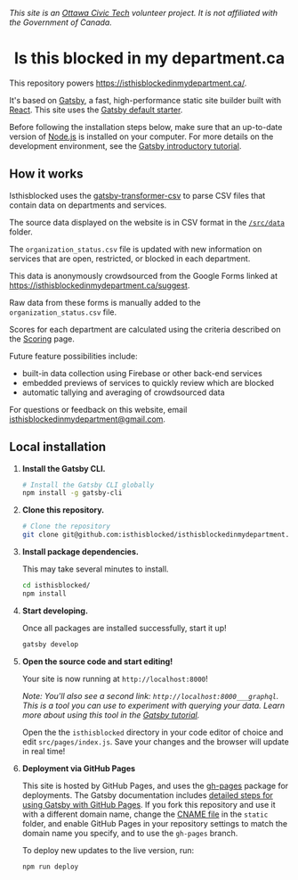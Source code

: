 _This site is an [Ottawa Civic Tech](http://ottawacivictech.ca/) volunteer project. It is not affiliated with the Government of Canada._

<h1 align="center">
  Is this blocked in my department.ca
</h1>

This repository powers <https://isthisblockedinmydepartment.ca/>. 

It's based on [Gatsby](https://www.gatsbyjs.org), a fast, high-performance static site builder built with [React](https://reactjs.org/). This site uses the [Gatsby default starter](https://www.gatsbyjs.org/starters/gatsby-starter-default).

Before following the installation steps below, make sure that an up-to-date version of [Node.js](https://nodejs.org/) is installed on your computer. For more details on the development environment, see the [Gatsby introductory tutorial](https://www.gatsbyjs.org/tutorial/part-zero/).

## How it works

Isthisblocked uses the [gatsby-transformer-csv](https://www.gatsbyjs.org/packages/gatsby-transformer-csv/) to parse CSV files that contain data on departments and services.

The source data displayed on the website is in CSV format in the [`/src/data`](https://github.com/isthisblocked/isthisblockedinmydepartment.ca/tree/master/src/data) folder. 

The `organization_status.csv` file is updated with new information on services that are open, restricted, or blocked in each department. 

This data is anonymously crowdsourced from the Google Forms linked at <https://isthisblockedinmydepartment.ca/suggest>. 

Raw data from these forms is manually added to the `organization_status.csv` file. 

Scores for each department are calculated using the criteria described on the [Scoring](https://isthisblockedinmydepartment.ca/scoring) page. 

Future feature possibilities include:

-   built-in data collection using Firebase or other back-end services
-   embedded previews of services to quickly review which are blocked
-   automatic tallying and averaging of crowdsourced data

For questions or feedback on this website, email [isthisblockedinmydepartment@gmail.com](mailto:isthisblockedinmydepartment@gmail.com).

## Local installation

1.  **Install the Gatsby CLI.**

    ```sh
    # Install the Gatsby CLI globally
    npm install -g gatsby-cli
    ```

2.  **Clone this repository.**

    ```sh
    # Clone the repository 
    git clone git@github.com:isthisblocked/isthisblockedinmydepartment.ca.git isthisblocked
    ```

3.  **Install package dependencies.**

    This may take several minutes to install.

    ```sh
    cd isthisblocked/
    npm install
    ```

3.  **Start developing.**

    Once all packages are installed successfully, start it up!

    ```sh
    gatsby develop
    ```

4.  **Open the source code and start editing!**

    Your site is now running at `http://localhost:8000`!
    
    *Note: You'll also see a second link: `http://localhost:8000___graphql`. This is a tool you can use to experiment with querying your data. Learn more about using this tool in the [Gatsby tutorial](https://next.gatsbyjs.org/tutorial/part-five/#introducing-graphiql).*
    
    Open the the `isthisblocked` directory in your code editor of choice and edit `src/pages/index.js`. Save your changes and the browser will update in real time!
    
5.  **Deployment via GitHub Pages**

    This site is hosted by GitHub Pages, and uses the [gh-pages](https://github.com/tschaub/gh-pages) package for deployments. The Gatsby documentation includes [detailed steps for using Gatsby with GitHub Pages](https://www.gatsbyjs.org/docs/how-gatsby-works-with-github-pages/). If you fork this repository and use it with a different domain name, change the [CNAME file](https://github.com/isthisblocked/isthisblockedinmydepartment.ca/blob/master/static/CNAME) in the `static` folder, and enable GitHub Pages in your repository settings to match the domain name you specify, and to use the `gh-pages` branch. 

    To deploy new updates to the live version, run: 
    ```sh
    npm run deploy
    ```
